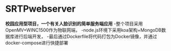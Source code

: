 # SRTPwebserver
**校园应用型项目，一个有关人脸识别的简单服务端应用**
-整个项目采用OpenMV+WINC1500作为物联网端，
-node.js环境下采用koa架构+MongoDB数据库进行后端开发，
-最后通过Dockerfile将代码打包为Docker镜像，并通过docker-compose进行快捷部署
